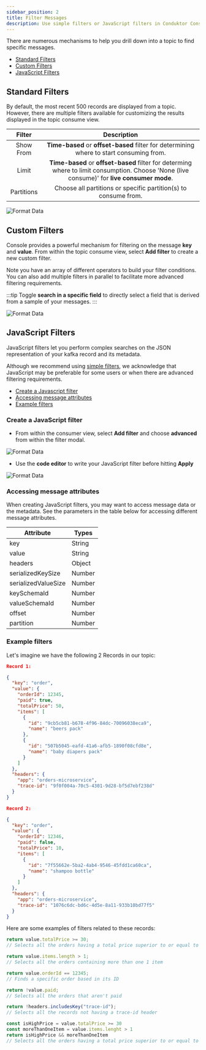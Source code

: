 ```yaml
---
sidebar_position: 2
title: Filter Messages
description: Use simple filters or JavaScript filters in Conduktor Console.
---
```


There are numerous mechanisms to help you drill down into a topic to find specific messages.

 - [Standard Filters](#standard-filters)
 - [Custom Filters](#custom-filters)
 - [JavaScript Filters](#javascript-filters)

## Standard Filters

By default, the most recent 500 records are displayed from a topic. However, there are multiple filters available for customizing the results displayed in the topic consume view. 

| Filter | Description |
|:-------:|:-------:|
| Show From | **Time-based** or **offset-based** filter for determining where to start consuming from. |
| Limit | **Time-based** or **offset-based** filter for determing where to limit consumption. Choose 'None (live consume)' for **live consumer mode**.  |
| Partitions | Choose all partitions or specific partition(s) to consume from. |

![Format Data](/img/console/console-standard-filter.png)

## Custom Filters

Console provides a powerful mechanism for filtering on the message **key** and **value**. From within the topic consume view, select **Add filter** to create a new custom filter.

Note you have an array of different operators to build your filter conditions. You can also add multiple filters in parallel to facilitate more advanced filtering requirements. 

:::tip
Toggle **search in a specific field** to directly select a field that is derived from a sample of your messages.
:::

![Format Data](/img/console/console-custom-filter.png)

## JavaScript Filters

JavaScript filters let you perform complex searches on the JSON representation of your kafka record and its metadata.  

Although we recommend using [simple filters](www.test.com), we acknowledge that JavaScript may be preferable for some users or when there are advanced filtering requirements.

 - [Create a Javascript filter](#create-a-javascript-filter)
 - [Accessing message attributes](#accessing-message-attributes)
 - [Example filters](#example-filters)

### Create a JavaScript filter

- From within the consumer view, select **Add filter** and choose **advanced** from within the filter modal.

![Format Data](/img/console/console-js-1.png)

- Use the **code editor** to write your JavaScript filter before hitting **Apply**

![Format Data](/img/console/console-js-2.png)

### Accessing message attributes

When creating JavaScript filters, you may want to access message data or the metadata. See the parameters in the table below for accessing different message attributes.

| Attribute | Types |
|---|---|
| key | String | Number | Object |
| value | String | Number | Object |
| headers | Object |
| serializedKeySize | Number |
| serializedValueSize | Number |
| keySchemaId | Number |
| valueSchemaId | Number |
| offset | Number |
| partition | Number |

### Example filters

Let's imagine we have the following 2 Records in our topic:

```json
Record 1:

{
  "key": "order",
  "value": {
    "orderId": 12345,
    "paid": true,
    "totalPrice": 50,
    "items": [
      {
        "id": "9cb5cb81-b678-4f96-84dc-70096038eca9",
        "name": "beers pack"
      },
      {
        "id": "507b5045-eafd-41a6-afb5-1890f08cfd8e",
        "name": "baby diapers pack"
      }
    ]
  },
  "headers": {
    "app": "orders-microservice",
    "trace-id": "9f0f004a-70c5-4301-9d28-bf5d7ebf238d"
  }
}

Record 2:

{
  "key": "order",
  "value": {
    "orderId": 12346,
    "paid": false,
    "totalPrice": 10,
    "items": [
      {
        "id": "7f55662e-5ba2-4ab4-9546-45fdd1ca60ca",
        "name": "shampoo bottle"
      }
    ]
  },
  "headers": {
    "app": "orders-microservice",
    "trace-id": "1076c6dc-bd6c-4d5e-8a11-933b10bd77f5"
  }
}
```

Here are some examples of filters related to these records:

```js
return value.totalPrice >= 30;
// Selects all the orders having a total price superior to or equal to 30
```

```js
return value.items.length > 1;
// Selects all the orders containing more than one 1 item
```

```js
return value.orderId == 12345;
// Finds a specific order based in its ID
```

```js
return !value.paid;
// Selects all the orders that aren't paid
```

```js
return !headers.includesKey("trace-id");
// Selects all the records not having a trace-id header
```

```js
const isHighPrice = value.totalPrice >= 30
const moreThanOneItem = value.items.lenght > 1
return isHighPrice && moreThanOneItem
// Selects all the orders having a total price superior to or equal to 30 and having more than one 1 item
```

